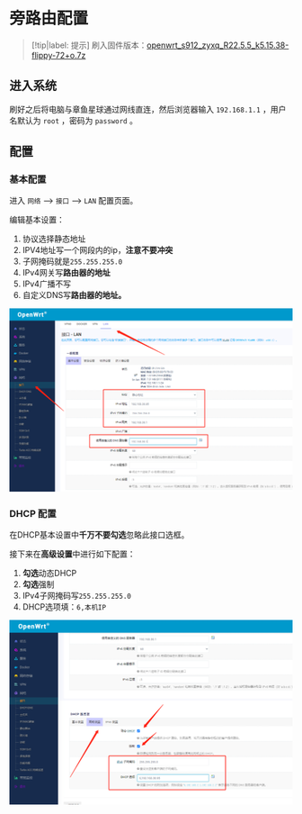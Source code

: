 # 旁路由配置

> [!tip|label: 提示]
> 刷入固件版本：[openwrt_s912_zyxq_R22.5.5_k5.15.38-flippy-72+o.7z](https://megrez-file.virtualbing.fun/%E6%8A%98%E8%85%BE/%E7%AB%A0%E9%B1%BC%E6%98%9F%E7%90%83/%E5%88%B7%E6%9C%BA%E5%A5%97%E8%A3%85/openwrt_s912_zyxq_R22.5.5_k5.15.38-flippy-72%2Bo.7z)

## 进入系统

刷好之后将电脑与章鱼星球通过网线直连，然后浏览器输入 `192.168.1.1` ，用户名默认为 `root` ，密码为 `password` 。

## 配置

### 基本配置

进入 `网络` ——> `接口` ——> `LAN` 配置页面。

编辑基本设置：

1. 协议选择静态地址
2. IPV4地址写一个网段内的ip，**注意不要冲突**
3. 子网掩码就是`255.255.255.0`
4. IPv4网关写**路由器的地址**
5. IPv4广播不写
6. 自定义DNS写**路由器的地址。**

![基本配置](assets/images/基本配置.png)

### DHCP 配置

在DHCP基本设置中**千万不要勾选**忽略此接口选框。

接下来在**高级设置**中进行如下配置：

1. **勾选**动态DHCP
2. **勾选**强制
3. IPv4子网掩码写`255.255.255.0`
4. DHCP选项填：`6,本机IP`

![DHCP配置](assets/images/DHCP配置.png)
